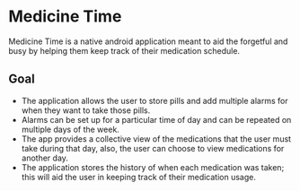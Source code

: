 # Medicine Time

Medicine Time is a native android application meant to aid the forgetful and busy by helping them keep track of their medication schedule.

## Goal

* The application allows the user to store pills and add multiple alarms for when they want to take those pills.
* Alarms can be set up for a particular time of day and can be repeated on multiple days of the week. 
* The app provides a collective view of the medications that the user must take during that day, also, the user can choose to view medications for another day.
* The application stores the history of when each medication was taken; this will aid the user in keeping track of their medication usage.



